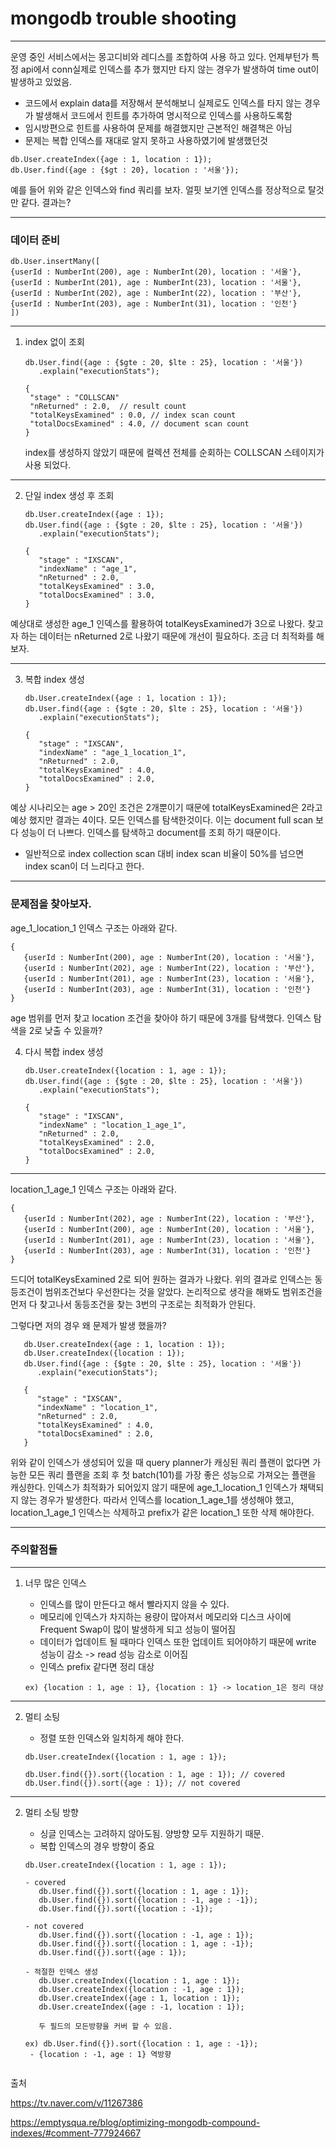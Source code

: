 # mongodb trouble shooting

---

   운영 중인 서비스에서는 몽고디비와 레디스를 조합하여 사용 하고 있다. 언제부턴가 특정 api에서 conn실제로 인덱스를 추가 했지만 타지 않는 경우가 발생하여 time out이 발생하고 있었음.
   - 코드에서 explain data를 저장해서 분석해보니 실제로도 인덱스를 타지 않는 경우가 발생해서 코드에서 힌트를 추가하여 명시적으로 인덱스를 사용하도록함 
   - 임시방편으로 힌트를 사용하여 문제를 해결했지만 근본적인 해결책은 아님
   - 문제는 복합 인덱스를 재대로 알지 못하고 사용하였기에 발생했던것

   ```
   db.User.createIndex({age : 1, location : 1});
   db.User.find({age : {$gt : 20}, location : '서울'});
   ```

예를 들어 위와 같은 인덱스와 find 쿼리를 보자. 얼핏 보기엔 인덱스를 정상적으로 탈것만 같다.
결과는?

---

### 데이터 준비

   ```
   db.User.insertMany([
   {userId : NumberInt(200), age : NumberInt(20), location : '서울'},
   {userId : NumberInt(201), age : NumberInt(23), location : '서울'},
   {userId : NumberInt(202), age : NumberInt(22), location : '부산'},
   {userId : NumberInt(203), age : NumberInt(31), location : '인천'}
   ])
   ```
---

1. index 없이 조회

   ```
   db.User.find({age : {$gte : 20, $lte : 25}, location : '서울'})
      .explain("executionStats");
   
   {
    "stage" : "COLLSCAN"
    "nReturned" : 2.0,  // result count
    "totalKeysExamined" : 0.0, // index scan count
    "totalDocsExamined" : 4.0, // document scan count
   }
    ```

   index를 생성하지 않았기 때문에 컬렉션 전체를 순회하는 COLLSCAN 스테이지가 사용 되었다.

---

2. 단일 index 생성 후 조회

   ```
   db.User.createIndex({age : 1});
   db.User.find({age : {$gte : 20, $lte : 25}, location : '서울'})
      .explain("executionStats");
   
   {
      "stage" : "IXSCAN",
      "indexName" : "age_1",
      "nReturned" : 2.0,
      "totalKeysExamined" : 3.0,
      "totalDocsExamined" : 3.0,
   }
      ```

예상대로 생성한 age_1 인덱스를 활용하여 totalKeysExamined가 3으로 나왔다. 찾고자 하는 데이터는 nReturned 2로 나왔기 때문에 개선이 필요하다.
조금 더 최적화를 해보자.

---

3. 복합 index 생성

   ```
   db.User.createIndex({age : 1, location : 1});
   db.User.find({age : {$gte : 20, $lte : 25}, location : '서울'})
      .explain("executionStats");

   {
      "stage" : "IXSCAN",
      "indexName" : "age_1_location_1",
      "nReturned" : 2.0,
      "totalKeysExamined" : 4.0,
      "totalDocsExamined" : 2.0,
   }
   ```

예상 시나리오는 age > 20인 조건은 2개뿐이기 때문에 totalKeysExamined은 2라고 예상 했지만 결과는 4이다. 
모든 인덱스를 탐색한것이다. 
이는 document full scan 보다 성능이 더 나쁘다. 인덱스를 탐색하고 document를 조회 하기 때문이다. 
 - 일반적으로 index collection scan 대비 index scan 비율이 50%를 넘으면 index scan이 더 느리다고 한다.

---

### 문제점을 찾아보자.

age_1_location_1 인덱스 구조는 아래와 같다.
   ```
   {
      {userId : NumberInt(200), age : NumberInt(20), location : '서울'},
      {userId : NumberInt(202), age : NumberInt(22), location : '부산'},
      {userId : NumberInt(201), age : NumberInt(23), location : '서울'},
      {userId : NumberInt(203), age : NumberInt(31), location : '인천'}
   }
   ```

age 범위를 먼저 찾고 location 조건을 찾아야 하기 때문에 3개를 탐색했다. 인덱스 탐색을 2로 낮출 수 있을까?


4. 다시 복합 index 생성

   ```
   db.User.createIndex({location : 1, age : 1});
   db.User.find({age : {$gte : 20, $lte : 25}, location : '서울'})
      .explain("executionStats");
   
   {
      "stage" : "IXSCAN",
      "indexName" : "location_1_age_1",
      "nReturned" : 2.0,
      "totalKeysExamined" : 2.0,
      "totalDocsExamined" : 2.0,
   }
   ```

---

location_1_age_1 인덱스 구조는 아래와 같다.

   ```
   {
      {userId : NumberInt(202), age : NumberInt(22), location : '부산'},
      {userId : NumberInt(200), age : NumberInt(20), location : '서울'},
      {userId : NumberInt(201), age : NumberInt(23), location : '서울'},
      {userId : NumberInt(203), age : NumberInt(31), location : '인천'}
   }
   ```

드디어 totalKeysExamined 2로 되어 원하는 결과가 나왔다. 
위의 결과로 인덱스는 동등조건이 범위조건보다 우선한다는 것을 알았다. 
논리적으로 생각을 해봐도 범위조건을 먼저 다 찾고나서 동등조건을 찾는 3번의 구조로는 최적화가 안된다.

그렇다면 저의 경우 왜 문제가 발생 했을까?

```
   db.User.createIndex({age : 1, location : 1});
   db.User.createIndex({location : 1});
   db.User.find({age : {$gte : 20, $lte : 25}, location : '서울'})
      .explain("executionStats");

   {
      "stage" : "IXSCAN",
      "indexName" : "location_1",
      "nReturned" : 2.0,
      "totalKeysExamined" : 4.0,
      "totalDocsExamined" : 2.0,
   }
   ```

위와 같이 인덱스가 생성되어 있을 때 
query planner가 캐싱된 쿼리 플랜이 없다면 가능한 모든 쿼리 플랜을 조회 후 첫 batch(101)를 가장 좋은 성능으로 가져오는 플랜을 캐싱한다.
인덱스가 최적화가 되어있지 않기 때문에 age_1_location_1 인덱스가 채택되지 않는 경우가 발생한다.
따라서 인덱스를 location_1_age_1를 생성해야 했고, location_1_age_1 인덱스는 삭제하고 prefix가 같은 location_1 또한 삭제 해야한다.

---

### 주의할점들

---

1. 너무 많은 인덱스
   - 인덱스를 많이 만든다고 해서 빨라지지 않을 수 있다.
   - 메모리에 인덱스가 차지하는 용량이 많아져서 메모리와 디스크 사이에
     Frequent Swap이 많이 발생하게 되고 성능이 떨어짐
   - 데이터가 업데이트 될 때마다 인덱스 또한 업데이트 되어야하기 때문에 write 성능이 감소 -> read 성능 감소로 이어짐
   - 인덱스 prefix 같다면 정리 대상

   ```
   ex) {location : 1, age : 1}, {location : 1} -> location_1은 정리 대상
   ```

---

2. 멀티 소팅

   - 정렬 또한 인덱스와 일치하게 해야 한다.
   
   ```
   db.User.createIndex({location : 1, age : 1});
   
   db.User.find({}).sort({location : 1, age : 1}); // covered
   db.User.find({}).sort({age : 1}); // not covered
   ```
   
---

2. 멀티 소팅 방향
   - 싱글 인덱스는 고려하지 않아도됨. 양방향 모두 지원하기 때문.
   - 복합 인덱스의 경우 방향이 중요

   ```
   db.User.createIndex({location : 1, age : 1});
   
   - covered
      db.User.find({}).sort({location : 1, age : 1});
      db.User.find({}).sort({location : -1, age : -1});
      db.User.find({}).sort({location : -1});
   
   - not covered
      db.User.find({}).sort({location : -1, age : 1});
      db.User.find({}).sort({location : 1, age : -1});
      db.User.find({}).sort({age : 1});
   
   - 적절한 인덱스 생성
      db.User.createIndex({location : 1, age : 1});
      db.User.createIndex({location : -1, age : 1});
      db.User.createIndex({age : 1, location : 1});
      db.User.createIndex({age : -1, location : 1});
   
      두 필드의 모든방향을 커버 할 수 있음.
   
   ex) db.User.find({}).sort({location : 1, age : -1});
    - {location : -1, age : 1} 역방향
   
   
   ```



출처

https://tv.naver.com/v/11267386

https://emptysqua.re/blog/optimizing-mongodb-compound-indexes/#comment-777924667